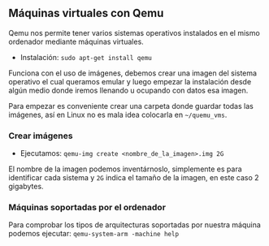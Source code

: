 ## Máquinas virtuales con Qemu
Qemu nos permite tener varios sistemas operativos instalados en el mismo ordenador mediante máquinas virtuales.

- Instalación: `sudo apt-get install qemu`

Funciona con el uso de imágenes, debemos crear una imagen del sistema operativo el cual queramos emular y luego empezar la instalación desde algún medio donde iremos llenando u ocupando con datos esa imagen.

Para empezar es conveniente crear una carpeta donde guardar todas las imágenes, así en Linux no es mala idea colocarla en `~/quemu_vms`.

### Crear imágenes
- Ejecutamos: `qemu-img create <nombre_de_la_imagen>.img 2G`

El nombre de la imagen podemos inventárnoslo, simplemente es para identificar cada sistema y `2G` indica el tamaño de la imagen, en este caso 2 gigabytes.

### Máquinas soportadas por el ordenador
Para comprobar los tipos de arquitecturas soportadas por nuestra máquina podemos ejecutar: `qemu-system-arm -machine help`